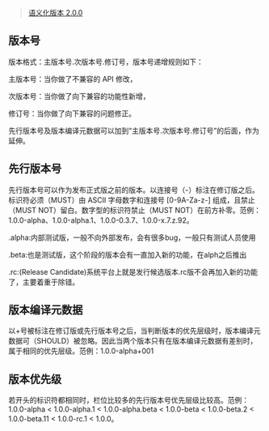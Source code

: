 >[语义化版本 2.0.0](https://semver.org/lang/zh-CN/)

## 版本号
版本格式：主版本号.次版本号.修订号，版本号递增规则如下：

主版本号：当你做了不兼容的 API 修改，

次版本号：当你做了向下兼容的功能性新增，

修订号：当你做了向下兼容的问题修正。

先行版本号及版本编译元数据可以加到“主版本号.次版本号.修订号”的后面，作为延伸。

## 先行版本号
先行版本号可以作为发布正式版之前的版本。以连接号（-）标注在修订版之后。标识符必须（MUST）由 ASCII 字母数字和连接号 [0-9A-Za-z-] 组成，且禁止（MUST NOT）留白。数字型的标识符禁止（MUST NOT）在前方补零。范例：1.0.0-alpha、1.0.0-alpha.1、1.0.0-0.3.7、1.0.0-x.7.z.92。

.alpha:内部测试版，一般不向外部发布，会有很多bug，一般只有测试人员使用

.beta:也是测试版，这个阶段的版本会有一直加入新的功能，在alph之后推出
 
.rc:(Release Candidate)系统平台上就是发行候选版本.rc版不会再加入新的功能了，主要着重于除错。

## 版本编译元数据
以+号被标注在修订版或先行版本号之后，当判断版本的优先层级时，版本编译元数据可（SHOULD）被忽略。因此当两个版本只有在版本编译元数据有差别时，属于相同的优先层级。范例：1.0.0-alpha+001

## 版本优先级
若开头的标识符都相同时，栏位比较多的先行版本号优先层级比较高。范例：1.0.0-alpha < 1.0.0-alpha.1 < 1.0.0-alpha.beta < 1.0.0-beta < 1.0.0-beta.2 < 1.0.0-beta.11 < 1.0.0-rc.1 < 1.0.0。